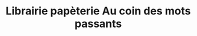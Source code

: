 ---
title: "Librairie papèterie Au coin des mots passants"
url: /gap/librairie-papeterie-au-coin-des-mots-passants/
shop: livres
---